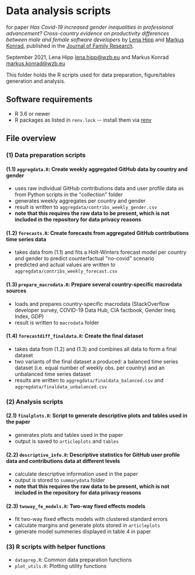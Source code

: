 # Data analysis scripts

for paper *Has Covid-19 increased gender inequalities in professional advancement? Cross-country evidence on productivity differences between male and female software developers* by [Lena Hipp](https://wzb.eu/de/personen/lena-hipp) and [Markus Konrad](https://wzb.eu/de/personen/markus-konrad), published in the [Journal of Family Research](https://ubp.uni-bamberg.de/jfr/).

September 2021, Lena Hipp <lena.hipp@wzb.eu> and Markus Konrad <markus.konrad@wzb.eu>

This folder holds the R scripts used for data preparation, figure/tables generation and analysis.


## Software requirements

- R 3.6 or newer
- R packages as listed in `renv.lock` -- install them via [renv](https://rstudio.github.io/renv/)


## File overview

### (1) Data preparation scripts

#### (1.1) `aggregdata.R`: Create weekly aggregated GitHub data by country and gender

- uses raw individual GitHub contributions data and user profile data as from Python scripts in the "collection" folder
- generates weekly aggregates per country and gender
- result is written to `aggregdata/contribs_weekly_gender.csv`
- **note that this requires the raw data to be present, which is not included in the repository for data privacy reasons**

#### (1.2) `forecasts.R`: Create forecasts from aggregated GitHub contributions time series data

- takes data from (1.1) and fits a Holt-Winters forecast model per country and gender to predict counterfactual "no-covid" scenario
- predicted and actual values are written to `aggregdata/contribs_weekly_forecast.csv`

#### (1.3) `prepare_macrodata.R`: Prepare several country-specific macrodata sources

- loads and prepares country-specific macrodata (StackOverflow developer survey, COVID-19 Data Hub, CIA factbook, Gender Ineq. Index, GDP)
- result is written to `macrodata` folder

#### (1.4) `forecastdiff_finaldata.R`: Create the final dataset

- takes data from (1.2) and (1.3) and combines all data to form a final dataset
- two variants of the final dataset a produced: a balanced time series dataset (i.e. equal number of weekly obs. per country) and an unbalanced time series dataset
- results are written to `aggregdata/finaldata_balanced.csv` and `aggregdata/finaldata_unbalanced.csv`


### (2) Analysis scripts

#### (2.1) `finalplots.R`: Script to generate descriptive plots and tables used in the paper

- generates plots and tables used in the paper
- output is saved to `articleplots` and `tables`


#### (2.2) `descriptive_info.R`: Descriptive statistics for GitHub user profile data and contributions data at different levels

- calculate descriptive information used in the paper
- output is stored to `summarydata` folder
- **note that this requires the raw data to be present, which is not included in the repository for data privacy reasons**

#### (2.3) `twoway_fe_models.R`: Two-way fixed effects models

- fit two-way fixed effects models with clustered standard errors
- calculate margins and generate plots stored in `articleplots`
- generate model summeries displayed in table 4 in paper


### (3) R scripts with helper functions

- `dataprep.R`: Common data preparation functions
- `plot_utils.R`: Plotting utility functions
